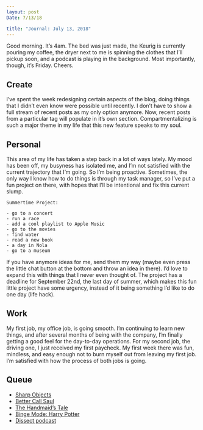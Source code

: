 ```yaml
---
layout: post
Date: 7/13/18

title: "Journal: July 13, 2018"
---
```


Good morning. It’s 4am. The bed was just made, the Keurig is currently pouring my coffee, the dryer next to me is spinning the clothes that I’ll pickup soon, and a podcast is playing in the background. Most importantly, though, it’s Friday. Cheers.

## Create

I’ve spent the week redesigning certain aspects of the blog, doing things that I didn’t even know were possible until recently. I don’t have to show a full stream of recent posts as my only option anymore. Now, recent posts from a particular tag will populate in it’s own section. Compartmentalizing is such a major theme in my life that this new feature speaks to my soul.

## Personal

This area of my life has taken a step back in a lot of ways lately. My mood has been off, my busyness has isolated me, and I’m not satisfied with the current trajectory that I’m going. So I’m being proactive. Sometimes, the only way I know how to do things is through my task manager, so I’ve put a fun project on there, with hopes that I’ll be intentional and fix this current slump.

	Summertime Project:
	
	- go to a concert
	- run a race
	- add a cool playlist to Apple Music
	- go to the movies
	- find water
	- read a new book
	- a day in Nola
	- go to a museum

If you have anymore ideas for me, send them my way (maybe even press the little chat button at the bottom and throw an idea in there). I’d love to expand this with things that I never even thought of. The project has a deadline for September 22nd, the last day of summer, which makes this fun little project have some urgency, instead of it being something I’d like to do one day (life hack).

## Work

My first job, my office job, is going smooth. I’m continuing to learn new things, and after several months of being with the company, I’m finally getting a good feel for the day-to-day operations. For my second job, the driving one, I just received my first paycheck. My first week there was fun, mindless, and easy enough not to burn myself out from leaving my first job. I’m satisfied with how the process of both jobs is going.

## Queue

- [Sharp Objects][1]
- [Better Call Saul][2]
- [The Handmaid’s Tale][3]
- [Binge Mode: Harry Potter][4]
- [Dissect podcast][5] 

[1]:	https://youtu.be/DgljcMqPG98
[2]:	https://youtu.be/9q4qzYrHVmI
[3]:	https://youtu.be/PJTonrzXTJs
[4]:	https://overcast.fm/+JODmAK2ys
[5]:	https://dissectpodcast.com/